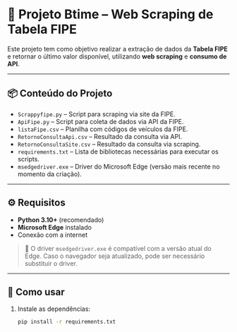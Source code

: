 # 🚗 Projeto Btime – Web Scraping de Tabela FIPE

Este projeto tem como objetivo realizar a extração de dados da **Tabela FIPE** e retornar o último valor disponível, utilizando **web scraping** e **consumo de API**.

---

## 📦 Conteúdo do Projeto

- `Scrappyfipe.py` – Script para scraping via site da FIPE.
- `ApiFipe.py` – Script para coleta de dados via API da FIPE.
- `listaFipe.csv` – Planilha com códigos de veículos da FIPE.
- `RetornoConsultaApi.csv` – Resultado da consulta via API.
- `RetornoConsultaSite.csv` – Resultado da consulta via scraping.
- `requirements.txt` – Lista de bibliotecas necessárias para executar os scripts.
- `msedgedriver.exe` – Driver do Microsoft Edge (versão mais recente no momento da criação).

---

## ⚙️ Requisitos

- **Python 3.10+** (recomendado)
- **Microsoft Edge** instalado
- Conexão com a internet

> 🔄 O driver `msedgedriver.exe` é compatível com a versão atual do Edge. Caso o navegador seja atualizado, pode ser necessário substituir o driver.

---

## 🧪 Como usar

1. Instale as dependências:
   ```bash
   pip install -r requirements.txt
